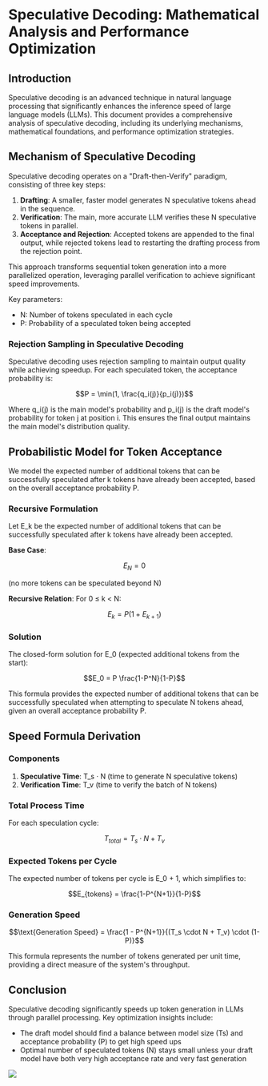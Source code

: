 # Speculative Decoding: Mathematical Analysis and Performance Optimization

## Introduction

Speculative decoding is an advanced technique in natural language processing that significantly enhances the inference speed of large language models (LLMs). This document provides a comprehensive analysis of speculative decoding, including its underlying mechanisms, mathematical foundations, and performance optimization strategies.

## Mechanism of Speculative Decoding

Speculative decoding operates on a "Draft-then-Verify" paradigm, consisting of three key steps:

1. **Drafting**: A smaller, faster model generates N speculative tokens ahead in the sequence.
2. **Verification**: The main, more accurate LLM verifies these N speculative tokens in parallel.
3. **Acceptance and Rejection**: Accepted tokens are appended to the final output, while rejected tokens lead to restarting the drafting process from the rejection point.

This approach transforms sequential token generation into a more parallelized operation, leveraging parallel verification to achieve significant speed improvements.

Key parameters:
- N: Number of tokens speculated in each cycle
- P: Probability of a speculated token being accepted

### Rejection Sampling in Speculative Decoding

Speculative decoding uses rejection sampling to maintain output quality while achieving speedup. For each speculated token, the acceptance probability is:

$$P = \min(1, \frac{q_i(j)}{p_i(j)})$$

Where q_i(j) is the main model's probability and p_i(j) is the draft model's probability for token j at position i. This ensures the final output maintains the main model's distribution quality.

## Probabilistic Model for Token Acceptance

We model the expected number of additional tokens that can be successfully speculated after k tokens have already been accepted, based on the overall acceptance probability P.

### Recursive Formulation

Let E_k be the expected number of additional tokens that can be successfully speculated after k tokens have already been accepted.

**Base Case**: 

$$ E_N = 0 $$

(no more tokens can be speculated beyond N)

**Recursive Relation**: For 0 ≤ k < N:

$$E_k = P(1 + E_{k+1})$$

### Solution

The closed-form solution for E_0 (expected additional tokens from the start):

$$E_0 = P \frac{1-P^N}{1-P}$$

This formula provides the expected number of additional tokens that can be successfully speculated when attempting to speculate N tokens ahead, given an overall acceptance probability P.

## Speed Formula Derivation

### Components

1. **Speculative Time**: T_s · N (time to generate N speculative tokens)
2. **Verification Time**: T_v (time to verify the batch of N tokens)

### Total Process Time

For each speculation cycle:

$$T_{total} = T_s \cdot N + T_v$$

### Expected Tokens per Cycle

The expected number of tokens per cycle is E_0 + 1, which simplifies to:

$$E_{tokens} = \frac{1-P^{N+1}}{1-P}$$

### Generation Speed

$$\text{Generation Speed} = \frac{1 - P^{N+1}}{(T_s \cdot N + T_v) \cdot (1-P)}$$

This formula represents the number of tokens generated per unit time, providing a direct measure of the system's throughput.

## Conclusion

Speculative decoding significantly speeds up token generation in LLMs through parallel processing. Key optimization insights include:

- The draft model should find a balance between model size (Ts) and acceptance probability (P) to get high speed ups
- Optimal number of speculated tokens (N) stays small unless your draft model have both very high acceptance rate and very fast generation

![](https://preview.redd.it/this-is-how-speculative-decoding-speeds-the-model-up-v0-prpbobebf07e1.png?width=1536&format=png&auto=webp&s=5ae0a47ebe93cfcb1f687d24bba65cfce706a660)
